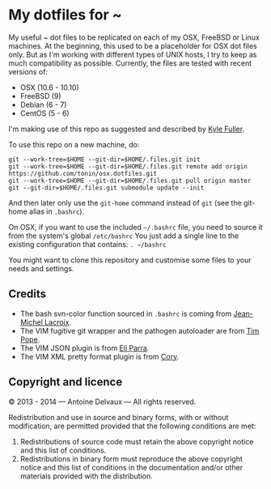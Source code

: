 My dotfiles for ~
=================

My useful ~ dot files to be replicated on each of my OSX, FreeBSD or Linux machines.  At the beginning, this used to be a placeholder for OSX dot files only.  But as I'm working with different types of UNIX hosts, I try to keep as much compatibility as possible.  Currently, the files are tested with recent versions of:
- OSX (10.6 - 10.10)
- FreeBSD (9)
- Debian (6 - 7)
- CentOS (5 - 6)

I'm making use of this repo as suggested and described by [Kyle Fuller][kf].

To use this repo on a new machine, do:

    git --work-tree=$HOME --git-dir=$HOME/.files.git init
    git --work-tree=$HOME --git-dir=$HOME/.files.git remote add origin https://github.com/tonin/osx.dotfiles.git
    git --work-tree=$HOME --git-dir=$HOME/.files.git pull origin master
    git --git-dir=$HOME/.files.git submodule update --init

And then later only use the `git-home` command instead of `git` (see the git-home alias in `.bashrc`).

On OSX, if you want to use the included `~/.bashrc` file, you need to source it from the system's global `/etc/bashrc`  You just add a single line to the existing configuration that contains: `. ~/bashrc`

You might want to clone this repository and customise some files to your needs and settings.


Credits
-------

- The bash svn-color function sourced in `.bashrc` is coming from [Jean-Michel Lacroix][jml].
- The VIM fugitive git wrapper and the pathogen autoloader are from [Tim Pope][tp].
- The VIM JSON plugin is from [Eli Parra][ep].
- The VIM XML pretty format plugin is from [Cory][cory].


Copyright and licence
---------------------

© 2013 - 2014 — Antoine Delvaux — All rights reserved.

Redistribution and use in source and binary forms, with or without modification,
are permitted provided that the following conditions are met:

1. Redistributions of source code must retain the above copyright notice and this
   list of conditions.
2. Redistributions in binary form must reproduce the above copyright notice and
   this list of conditions in the documentation and/or other materials provided
   with the distribution.

[kf]: http://kylefuller.co.uk/posts/organising-dotfiles-in-a-git-repository/ "Organising dotfiles in a git repository"
[jml]: https://github.com/jmlacroix/svn-color
[tp]: http://github.com/tpope/vim-fugitive
[ep]: https://github.com/elzr/vim-json
[cory]: http://vim.wikia.com/wiki/Pretty-formatting_XML

